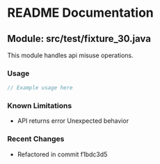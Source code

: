 # README Documentation

## Module: src/test/fixture_30.java

This module handles api misuse operations.

### Usage

```javascript
// Example usage here
```

### Known Limitations

- API returns error Unexpected behavior

### Recent Changes

- Refactored in commit f1bdc3d5
